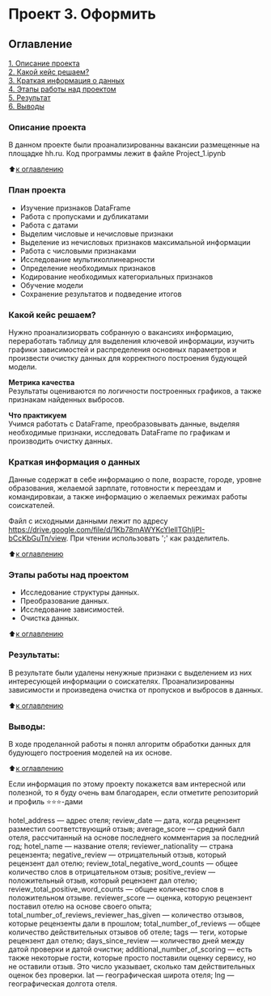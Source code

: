 # Проект 3. Оформить

## Оглавление  
[1. Описание проекта](.README.md#Описание-проекта)  
[2. Какой кейс решаем?](.README.md#Какой-кейс-решаем)  
[3. Краткая информация о данных](.README.md#Краткая-информация-о-данных)  
[4. Этапы работы над проектом](.README.md#Этапы-работы-над-проектом)  
[5. Результат](.README.md#Результат)    
[6. Выводы](.README.md#Выводы) 

### Описание проекта    
В данном проекте были проанализированны вакансии размещенные на площадке hh.ru.
Код программы лежит в файле Project_1.ipynb

:arrow_up:[к оглавлению](.README.md#Оглавление)

### План проекта
* Изучение признаков DataFrame
* Работа с пропусками и дубликатами
* Работа с датами
* Выделим числовые и нечисловые признаки
* Выделение из нечисловых признаков максимальной информации
* Работа с числовыми признаками
* Исследование мультиколлинеарности
* Определение необходимых признаков
* Кодирование необходимых категориальных признаков
* Обучение модели
* Сохранение результатов и подведение итогов

### Какой кейс решаем?    
Нужно проанализиорвать собранную о вакансиях информацию, переработать таблицу для выделения ключевой информации, изучить графики зависимостей и распределения основных параметров и произвести очистку данных для корректного построения будующей модели. 

**Метрика качества**     
Результаты оцениваются по логичности построенных графиков, а также признакам найденных выбросов.

**Что практикуем**     
Учимся работать с DataFrame, преобразовывать данные, выделяя необходимые признаки, исследовать DataFrame по графикам и производить очистку данных.


### Краткая информация о данных
Данные содержат в себе информацию о поле, возрасте, городе, уровне образования, желаемой зарплате, готовности к переездам и командировкаи, а также информацию о желаемых режимах работы соискателей.

Файл с исходными данными лежит по адресу https://drive.google.com/file/d/1Kb78mAWYKcYlellTGhIjPI-bCcKbGuTn/view.
При чтении использовать ';' как разделитель.

:arrow_up:[к оглавлению](.README.md#Оглавление)


### Этапы работы над проектом  
- Исследование структуры данных.
- Преобразование данных.
- Исследование зависимостей.
- Очистка данных.


:arrow_up:[к оглавлению](.README.md#Оглавление)


### Результаты:  
В результате были удалены ненужные признаки с выделением из них интересующей информации о соискателях. Проанализированны зависимости и произведена очистка от пропусков и выбросов в данных.

:arrow_up:[к оглавлению](.README.md#Оглавление)


### Выводы:  
В ходе проделанной работы я понял алгоритм обработки данных для будующего построения моделей на их основе.

:arrow_up:[к оглавлению](.README.md#Оглавление)


Если информация по этому проекту покажется вам интересной или полезной, то я буду очень вам благодарен, если отметите репозиторий и профиль ⭐️⭐️⭐️-дами


hotel_address — адрес отеля;
review_date — дата, когда рецензент разместил соответствующий отзыв;
average_score — средний балл отеля, рассчитанный на основе последнего комментария за последний год;
hotel_name — название отеля;
reviewer_nationality — страна рецензента;
negative_review — отрицательный отзыв, который рецензент дал отелю;
review_total_negative_word_counts — общее количество слов в отрицательном отзыв;
positive_review — положительный отзыв, который рецензент дал отелю;
review_total_positive_word_counts — общее количество слов в положительном отзыве.
reviewer_score — оценка, которую рецензент поставил отелю на основе своего опыта;
total_number_of_reviews_reviewer_has_given — количество отзывов, которые рецензенты дали в прошлом;
total_number_of_reviews — общее количество действительных отзывов об отеле;
tags — теги, которые рецензент дал отелю;
days_since_review — количество дней между датой проверки и датой очистки;
additional_number_of_scoring — есть также некоторые гости, которые просто поставили оценку сервису, но не оставили отзыв. Это число указывает, сколько там действительных оценок без проверки.
lat — географическая широта отеля;
lng — географическая долгота отеля.